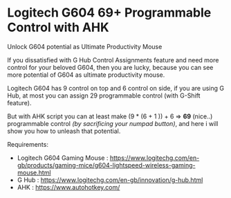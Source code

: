 # Logitech G604 69+ Programmable Control with AHK
Unlock G604 potential as Ultimate Productivity Mouse

If you dissatisfied with G Hub Control Assignments feature and need more control for your beloved G604, then you are lucky, because you can see more potential of G604 as ultimate productivity mouse. 

Logitech G604 has 9 control on top and 6 control on side, if you are using G Hub, at most you can assign 29 programmable control (with G-Shift feature).

But with AHK script you can at least make (9 * (6 + 1 )) + 6 => **69** (nice..) programmable control *(by sacrificing your numpad button)*, and here i will show you how to unleash that potential.

Requirements:
- Logitech G604 Gaming Mouse : https://www.logitechg.com/en-gb/products/gaming-mice/g604-lightspeed-wireless-gaming-mouse.html
- G Hub : https://www.logitechg.com/en-gb/innovation/g-hub.html
- AHK : https://www.autohotkey.com/

